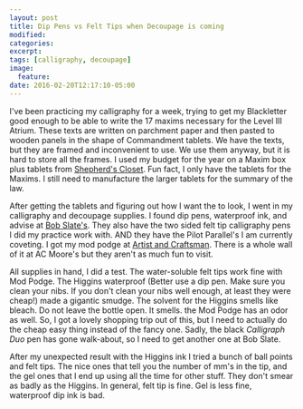 ```yaml
---
layout: post
title: Dip Pens vs Felt Tips when Decoupage is coming
modified:
categories:
excerpt:
tags: [calligraphy, decoupage]
image:
  feature:
date: 2016-02-20T12:17:10-05:00
---
```


I've been practicing my calligraphy for a week, trying to get my Blackletter good enough to be able to write the 17 maxims necessary for the Level III Atrium. These texts are written on parchment paper and then pasted to wooden panels in the shape of Commandment tablets. We have the texts, but they are framed and inconvenient to use. We use them anyway, but it is hard to store all the frames. I used my budget for the year on a Maxim box plus tablets from [Shepherd's Closet](http://www.shop.shepherdscloset.net/). Fun fact, I only have the tablets for the Maxims. I still need to manufacture the larger tablets for the summary of the law.

After getting the tablets and figuring out how I want the to look, I went in my calligraphy and decoupage supplies. I found dip pens, waterproof ink, and advise at [Bob Slate's](http://www.bobslatestationer.com/). They also have the two sided felt tip calligraphy pens I did my practice work with. AND they have the Pilot Parallel's I am currently coveting. I got my mod podge at [Artist and Craftsman](https://www.artistcraftsman.com). There is a whole wall of it at AC Moore's but they aren't as much fun to visit.

All supplies in hand, I did a test. The water-soluble felt tips work fine with Mod Podge. The Higgins waterproof (Better use a dip pen. Make sure you clean your nibs. If you don't clean your nibs well enough, at least they were cheap!) made a gigantic smudge. The solvent for the Higgins smells like bleach. Do not leave the bottle open. It smells. the Mod Podge has an odor as well. So, I got a lovely shopping trip out of this, but I need to actually do the cheap easy thing instead of the fancy one. Sadly, the black *Calligraph Duo* pen has gone walk-about, so I need to get another one at Bob Slate.

After my unexpected result with the Higgins ink I tried a bunch of ball points and felt tips. The nice ones that tell you the number of mm's in the tip, and the gel ones that I end up using all the time for other stuff. They don't smear as badly as the Higgins. In general, felt tip is fine. Gel is less fine, waterproof dip ink is bad.
